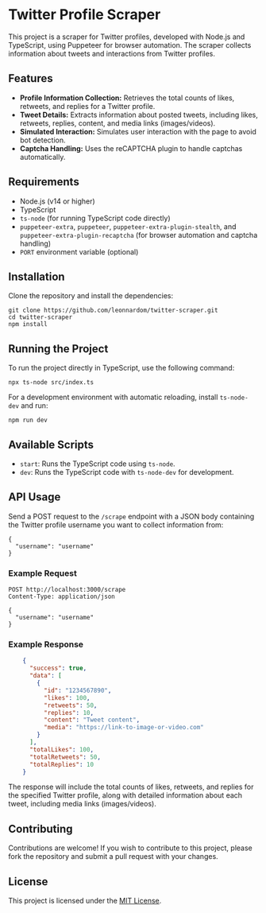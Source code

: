 Twitter Profile Scraper
=======================

This project is a scraper for Twitter profiles, developed with Node.js and TypeScript, using Puppeteer for browser automation. The scraper collects information about tweets and interactions from Twitter profiles.

Features
--------

*   **Profile Information Collection:** Retrieves the total counts of likes, retweets, and replies for a Twitter profile.
*   **Tweet Details:** Extracts information about posted tweets, including likes, retweets, replies, content, and media links (images/videos).
*   **Simulated Interaction:** Simulates user interaction with the page to avoid bot detection.
*   **Captcha Handling:** Uses the reCAPTCHA plugin to handle captchas automatically.

Requirements
------------

*   Node.js (v14 or higher)
*   TypeScript
*   `ts-node` (for running TypeScript code directly)
*   `puppeteer-extra`, `puppeteer`, `puppeteer-extra-plugin-stealth`, and `puppeteer-extra-plugin-recaptcha` (for browser automation and captcha handling)
*   `PORT` environment variable (optional)

Installation
------------

Clone the repository and install the dependencies:

    git clone https://github.com/leonnardom/twitter-scraper.git
    cd twitter-scraper
    npm install

Running the Project
-------------------

To run the project directly in TypeScript, use the following command:

    npx ts-node src/index.ts

For a development environment with automatic reloading, install `ts-node-dev` and run:

    npm run dev

Available Scripts
-----------------

*   `start`: Runs the TypeScript code using `ts-node`.
*   `dev`: Runs the TypeScript code with `ts-node-dev` for development.

API Usage
---------

Send a POST request to the `/scrape` endpoint with a JSON body containing the Twitter profile username you want to collect information from:

    {
      "username": "username"
    }

### Example Request

    POST http://localhost:3000/scrape
    Content-Type: application/json
    
    {
      "username": "username"
    }

### Example Response

```json
    {
      "success": true,
      "data": [
        {
          "id": "1234567890",
          "likes": 100,
          "retweets": 50,
          "replies": 10,
          "content": "Tweet content",
          "media": "https://link-to-image-or-video.com"
        }
      ],
      "totalLikes": 100,
      "totalRetweets": 50,
      "totalReplies": 10
    }
```

The response will include the total counts of likes, retweets, and replies for the specified Twitter profile, along with detailed information about each tweet, including media links (images/videos).

Contributing
------------

Contributions are welcome! If you wish to contribute to this project, please fork the repository and submit a pull request with your changes.

License
-------

This project is licensed under the [MIT License](LICENSE).